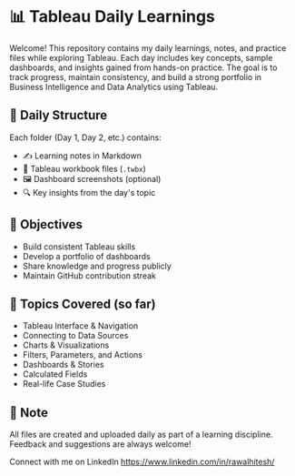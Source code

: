 # 📊 Tableau Daily Learnings
Welcome! This repository contains my daily learnings, notes, and practice files while exploring Tableau. Each day includes key concepts, sample dashboards, and insights gained from hands-on practice. The goal is to track progress, maintain consistency, and build a strong portfolio in Business Intelligence and Data Analytics using Tableau.

## 📅 Daily Structure

Each folder (Day 1, Day 2, etc.) contains:
- ✍️ Learning notes in Markdown
- 📁 Tableau workbook files (`.twbx`)
- 🖼️ Dashboard screenshots (optional)
- 🔍 Key insights from the day's topic

## 🎯 Objectives

- Build consistent Tableau skills
- Develop a portfolio of dashboards
- Share knowledge and progress publicly
- Maintain GitHub contribution streak

## 🚀 Topics Covered (so far)

- Tableau Interface & Navigation
- Connecting to Data Sources
- Charts & Visualizations
- Filters, Parameters, and Actions
- Dashboards & Stories
- Calculated Fields
- Real-life Case Studies

## 📌 Note

All files are created and uploaded daily as part of a learning discipline. Feedback and suggestions are always welcome!

Connect with me on LinkedIn https://www.linkedin.com/in/rawalhitesh/
